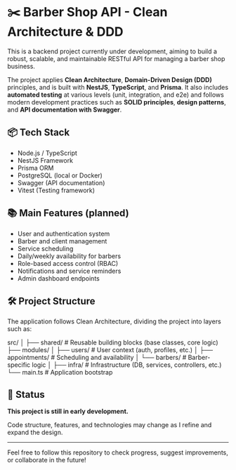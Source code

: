 # ✂️ Barber Shop API - Clean Architecture & DDD

This is a backend project currently under development, aiming to build a robust, scalable, and maintainable RESTful API for managing a barber shop business.

The project applies **Clean Architecture**, **Domain-Driven Design (DDD)** principles, and is built with **NestJS**, **TypeScript**, and **Prisma**. It also includes **automated testing** at various levels (unit, integration, and e2e) and follows modern development practices such as **SOLID principles**, **design patterns**, and **API documentation with Swagger**.

## 📦 Tech Stack

- Node.js / TypeScript
- NestJS Framework
- Prisma ORM
- PostgreSQL (local or Docker)
- Swagger (API documentation)
- Vitest (Testing framework)

## 📚 Main Features (planned)

- User and authentication system
- Barber and client management
- Service scheduling
- Daily/weekly availability for barbers
- Role-based access control (RBAC)
- Notifications and service reminders
- Admin dashboard endpoints

## 🛠️ Project Structure

The application follows Clean Architecture, dividing the project into layers such as:

src/
│
├── shared/ # Reusable building blocks (base classes, core logic)
├── modules/
│ ├── users/ # User context (auth, profiles, etc.)
│ ├── appointments/ # Scheduling and availability
│ └── barbers/ # Barber-specific logic
│
├── infra/ # Infrastructure (DB, services, controllers, etc.)
└── main.ts # Application bootstrap


## 🚧 Status

**This project is still in early development.**

Code structure, features, and technologies may change as I refine and expand the design.

---

Feel free to follow this repository to check progress, suggest improvements, or collaborate in the future!



